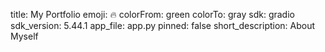 title: My Portfolio
emoji: 🔥
colorFrom: green
colorTo: gray
sdk: gradio
sdk_version: 5.44.1
app_file: app.py
pinned: false
short_description: About Myself
